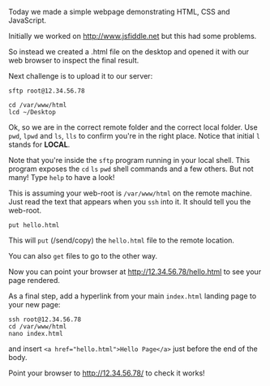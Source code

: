 Today we made a simple webpage demonstrating HTML, CSS and JavaScript.

Initially we worked on http://www.jsfiddle.net but this had some problems.

So instead we created a .html file on the desktop and opened it with our web browser to inspect the final result.

Next challenge is to upload it to our server:

    sftp root@12.34.56.78
    
    cd /var/www/html
    lcd ~/Desktop
    
Ok, so we are in the correct remote folder and the correct local folder.  Use `pwd`,  `lpwd` and `ls`,  `lls` to confirm you're in the right place.  Notice that initial `l` stands for **LOCAL**.

Note that you're inside the `sftp` program running in your local shell.  This program exposes the  `cd` `ls` `pwd` shell commands and a few others. But not many! Type `help` to have a look!

This is assuming your web-root is `/var/www/html` on the remote machine.  Just read the text that appears when you `ssh` into it. It should tell you the web-root.

    put hello.html
    
This will `put` (/send/copy) the `hello.html` file to the remote location.

You can also `get` files to go to the other way.

Now you can point your browser at http://12.34.56.78/hello.html to see your page rendered.

As a final step, add a hyperlink from your main `index.html` landing page to your new page:

    ssh root@12.34.56.78
    cd /var/www/html
    nano index.html
    
and insert `<a href="hello.html">Hello Page</a>` just before the end of the body.

Point your browser to http://12.34.56.78/ to check it works!
